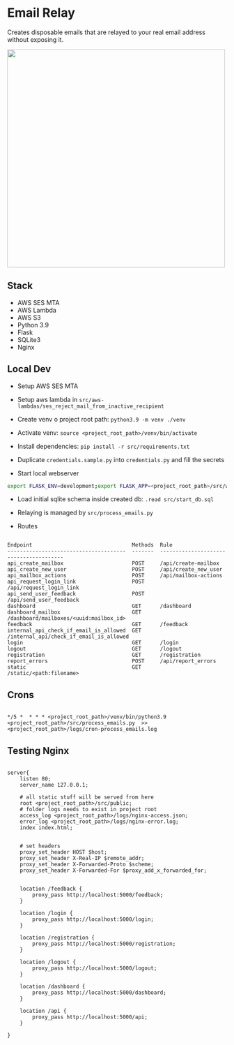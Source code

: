 # Email Relay

Creates disposable emails that are relayed to your real email address without exposing it.

<img src="https://user-images.githubusercontent.com/3810567/110368209-a20dae80-8040-11eb-8744-a17769943711.jpg" width="500">

## Stack

- AWS SES MTA
- AWS Lambda
- AWS S3
- Python 3.9
- Flask
- SQLite3
- Nginx


## Local Dev

- Setup AWS SES MTA

- Setup aws lambda in `src/aws-lambdas/ses_reject_mail_from_inactive_recipient`

- Create venv o project root path: `python3.9 -m venv ./venv `

- Activate venv: `source <project_root_path>/venv/bin/activate`

- Install dependencies: `pip install -r src/requirements.txt`

- Duplicate `credentials.sample.py` into `credentials.py` and fill the secrets

- Start local webserver

```bash
export FLASK_ENV=development;export FLASK_APP=<project_root_path>/src/web_app; <project_root_path>/venv/bin/flask run -h 0.0.0.0
```

- Load initial sqlite schema inside created db: `.read src/start_db.sql`

- Relaying is managed by `src/process_emails.py` 


- Routes
```

Endpoint                                Methods  Rule                                                                                                                                                         
--------------------------------------  -------  ---------------------------------------                                                                                                                      
api_create_mailbox                      POST     /api/create-mailbox                                                                                                                                          
api_create_new_user                     POST     /api/create_new_user                                                                                                                                         
api_mailbox_actions                     POST     /api/mailbox-actions                                                                                                                                         
api_request_login_link                  POST     /api/request_login_link                                                                                                                                      
api_send_user_feedback                  POST     /api/send_user_feedback                                                                                                                                      
dashboard                               GET      /dashboard                                                                                                                                                   
dashboard_mailbox                       GET      /dashboard/mailboxes/<uuid:mailbox_id>                                                                                                                       
feedback                                GET      /feedback                                                                                                                                                    
internal_api_check_if_email_is_allowed  GET      /internal_api/check_if_email_is_allowed                                                                                                                      
login                                   GET      /login                                                                                                                                                       
logout                                  GET      /logout
registration                            GET      /registration
report_errors                           POST     /api/report_errors
static                                  GET      /static/<path:filename>
```


## Crons

```

*/5 *  * * * <project_root_path>/venv/bin/python3.9  <project_root_path>/src/process_emails.py  >> <project_root_path>/logs/cron-process_emails.log
```

## Testing Nginx

```nginx

server{
	listen 80;
	server_name 127.0.0.1;

	# all static stuff will be served from here
	root <project_root_path>/src/public; 
	# folder logs needs to exist in project root
	access_log <project_root_path>/logs/nginx-access.json;
	error_log <project_root_path>/logs/nginx-error.log;
	index index.html;


	# set headers
	proxy_set_header HOST $host;
	proxy_set_header X-Real-IP $remote_addr;
	proxy_set_header X-Forwarded-Proto $scheme;
	proxy_set_header X-Forwarded-For $proxy_add_x_forwarded_for;


	location /feedback {
		proxy_pass http://localhost:5000/feedback;
	}

	location /login {
		proxy_pass http://localhost:5000/login;
	}

	location /registration {
		proxy_pass http://localhost:5000/registration;
	}

	location /logout {
		proxy_pass http://localhost:5000/logout;
	}

	location /dashboard {
		proxy_pass http://localhost:5000/dashboard;
	}

	location /api {
		proxy_pass http://localhost:5000/api;
	}

}
```